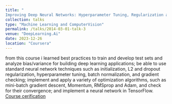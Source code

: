 ```yaml
---
title: "
Improving Deep Neural Networks: Hyperparameter Tuning, Regularization and Optimization"
collection: talks
type: "Machine Learning and ComputerVision"
permalink: /talks/2014-03-01-talk-3
venue: "DeepLearning.Ai"
date: 2023-12-26 
location: "Coursera"
---
```

from this course i learned best practices to train and develop test sets and analyze bias/variance for building deep learning applications; be able to use standard neural network techniques such as initialization, L2 and dropout regularization, hyperparameter tuning, batch normalization, and gradient checking; implement and apply a variety of optimization algorithms, such as mini-batch gradient descent, Momentum, RMSprop and Adam, and check for their convergence; and implement a neural network in TensorFlow. [Course cerification](https://www.coursera.org/account/accomplishments/records/68FPJNKD5AEG)
